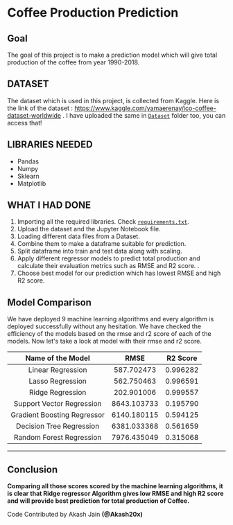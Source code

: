 # Coffee Production Prediction

## Goal
The goal of this project is to make a prediction model which will give total production of the coffee from year 1990-2018.

## DATASET
The dataset which is used in this project, is collected from Kaggle. Here is the link of the dataset : https://www.kaggle.com/yamaerenay/ico-coffee-dataset-worldwide . I have uploaded the
same in [`Dataset`](https://github.com/prathimacode-hub/ML-ProjectKart/tree/main/Coffee%20Production%20Prediction/Dataset) folder too, you can access that!

## LIBRARIES NEEDED

- Pandas
- Numpy
- Sklearn
- Matplotlib

## WHAT I HAD DONE
1. Importing all the required libraries. Check [`requirements.txt`](https://github.com/prathimacode-hub/ML-ProjectKart/blob/main/Coffee%20Production%20Prediction/Model/requirements.txt).
2. Upload the dataset and the Jupyter Notebook file.
3. Loading different data files from a Dataset. 
4. Combine them to make a dataframe suitable for prediction. 
5. Split dataframe into train and test data along with scaling. 
6. Apply different regressor models to predict total production and calculate their evaluation metrics such as RMSE and R2 score. .
7. Choose best model for our prediction which has lowest RMSE and high R2 score. 

## Model Comparison
We have deployed 9 machine learning algorithms and every algorithm is deployed successfully without any hesitation. We have checked the efficiency of the models based on the rmse and r2 score of each of the models. Now let's take a look at model with their rmse and r2 score. 

|Name of the Model|RMSE |R2 Score |
|:---:|:---:|:---:|
|Linear Regression|587.702473|0.996282|
|Lasso Regression|562.750463|0.996591|
|Ridge Regression|202.901006|0.999557|
|Support Vector Regression|8643.103733|0.195790|
|Gradient Boosting Regressor|6140.180115|0.594125|
|Decision Tree Regression|6381.033368|0.561659|
|Random Forest Regression|7976.435049|0.315068|

*****************************************

## Conclusion

**Comparing all those scores scored by the machine learning algorithms, it is clear that Ridge regressor Algorithm gives low RMSE and high R2 score and will provide best prediction for total production of Coffee.**

Code Contributed by Akash Jain **(@Akash20x)**
